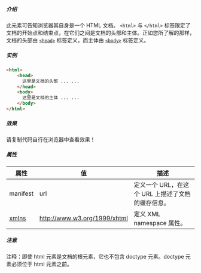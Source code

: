 ##### 介绍

此元素可告知浏览器其自身是一个 HTML 文档。
`<html>` 与 `</html>` 标签限定了文档的开始点和结束点，在它们之间是文档的头部和主体。正如您所了解的那样，文档的头部由 [`<head>`](../head/head.md) 标签定义，而主体由 [`<body>`](../body/body.md) 标签定义。

##### 实例 

```html
<html>
	<head>
	  这里是文档的头部 ... ...
	</head>
	<body>
	  这里是文档的主体 ... ...
	</body>
</html>
```

##### 效果 

请复制代码自行在浏览器中查看效果！

##### 属性


|  属性   |   值   |   描述  |
|--------|--------|--------|
|manifest|url|定义一个 URL，在这个 URL 上描述了文档的缓存信息。|
|[xmlns](http://www.w3school.com.cn/tags/tag_prop_xmlns.asp)|http://www.w3.org/1999/xhtml|定义 XML namespace 属性。|

##### 注意

注释：即使 html 元素是文档的根元素，它也不包含 doctype 元素。doctype 元素必须位于 html 元素之前。